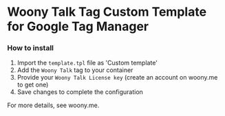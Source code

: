 # Woony Talk Tag Custom Template for Google Tag Manager

### How to install

1. Import the `template.tpl` file as 'Custom template'
2. Add the `Woony Talk` tag to your container
3. Provide your `Woony Talk License key` (create an account on woony.me to get one)
4. Save changes to complete the configuration

For more details, see woony.me.
